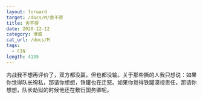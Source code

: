 ```yaml
---
layout: forward
target: /docs/M/舍不得
title: 舍不得
date: 2020-12-12
category: 漫威
cat_url: /docs/M
tags: 
  - FIN
length: 4135
---
```


内战我不想再评价了，双方都没赢，但也都没输。关于那些撕的人我只想说：如果你觉得队长徇私，那请你想想，铁罐也在迁怒。如果你觉得铁罐漠视责任，那请你想想，队长劫狱的时候他还在敷衍国务卿呢。
